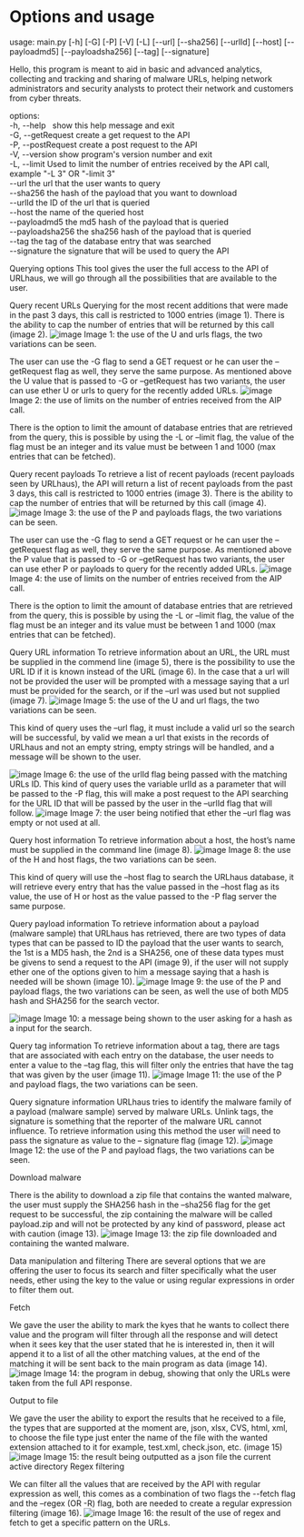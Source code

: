 <h1>Options and usage</h1>

usage: main.py [-h] [-G] [-P] [-V] [-L] [--url] [--sha256] [--urlId]
                  [--host] [--payloadmd5] [--payloadsha256] [--tag]
                  [--signature]

Hello, this program is meant to aid in basic and advanced analytics,
collecting and tracking and sharing of malware URLs, helping network
administrators and security analysts to protect their network and customers
from cyber threats.

options:  
  -h, --help &nbsp;           		 show this help message and exit  
  -G, --getRequest	       create a get request to the API  
  -P, --postRequest   	   create a post request to the API  
  -V, --version        	   show program's version number and exit  
  -L, --limit         		 Used to limit the number of entries received by the API
                       		 call, example "-L 3" OR "-limit 3"  
  --url                		 the url that the user wants to query  
  --sha256             	   the hash of the payload that you want to download  
  --urlId              		 the ID of the url that is queried  
  --host               		 the name of the queried host  
  --payloadmd5         	   the md5 hash of the payload that is queried  
  --payloadsha256      	   the sha256 hash of the payload that is queried  
  --tag                		 the tag of the database entry that was searched  
  --signature          	   the signature that will be used to query the API  
  
  
  
Querying options
This tool gives the user the full access to the API of URLhaus, we will go through all the possibilities that are available to the user.

Query recent URLs
Querying for the most recent additions that were made in the past 3 days, this call is restricted to 1000 entries (image 1).
There is the ability to cap the number of entries that will be returned by this call (image 2).
![image](https://github.com/benjamin77420/urlhausAPI/assets/66326085/466eb666-4b84-4a57-827f-5c4efb1e2fe0)
Image 1: the use of the U and urls flags, the two variations can be seen.

The user can use the -G flag to send a GET request or he can user the –getRequest flag as well, they serve the same purpose.
As mentioned above the U value that is passed to -G or –getRequest has two variants, the user can use ether U or urls to query for the recently added URLs.
![image](https://github.com/benjamin77420/urlhausAPI/assets/66326085/0fadc1b6-02a8-4cf1-a91f-00fa12c18d28)
Image 2: the use of limits on the number of entries received from the AIP call.

There is the option to limit the amount of database entries that are retrieved from the query, this is possible by using the -L or –limit flag, the value of the flag must be an integer and its value must be between 1 and 1000 (max entries that can be fetched).




Query recent payloads
To retrieve a list of recent payloads (recent payloads seen by URLhaus), the API will return a list of recent payloads from the past 3 days, this call is restricted to 1000 entries (image 3).
There is the ability to cap the number of entries that will be returned by this call (image 4).
![image](https://github.com/benjamin77420/urlhausAPI/assets/66326085/959091cf-18a8-4285-a140-80606dd40344)
Image 3: the use of the P and payloads flags, the two variations can be seen.

The user can use the -G flag to send a GET request or he can user the –getRequest flag as well, they serve the same purpose.
As mentioned above the P value that is passed to -G or –getRequest has two variants, the user can use ether P or payloads to query for the recently added URLs.
![image](https://github.com/benjamin77420/urlhausAPI/assets/66326085/44b10320-3bd0-435e-9a42-dddea7e08018)
Image 4: the use of limits on the number of entries received from the AIP call.

There is the option to limit the amount of database entries that are retrieved from the query, this is possible by using the -L or –limit flag, the value of the flag must be an integer and its value must be between 1 and 1000 (max entries that can be fetched).








Query URL information
To retrieve information about an URL, the URL must be supplied in the commend line (image 5), there is the possibility to use the URL ID if it is known instead of the URL (image 6).
In the case that a url will not be provided the user will be prompted with a message saying that a url must be provided for the search, or if the –url was used but not supplied (image 7).
![image](https://github.com/benjamin77420/urlhausAPI/assets/66326085/c99c247f-8ce5-4fe3-bf65-c4d477580259)
Image 5: the use of the U and url flags, the two variations can be seen.

This kind of query uses the –url flag, it must include a valid url so the search will be successful, by valid we mean a url that exists in the records of URLhaus and not an empty string, empty strings will be handled, and a message will be shown to the user.

![image](https://github.com/benjamin77420/urlhausAPI/assets/66326085/d3609003-8306-4a2b-98bc-584468dafb10) 
Image 6: the use of the urlId flag being passed with the matching URLs ID.
This kind of query uses the variable urlId as a parameter that will be passed to the -P flag, this will make a post request to the API searching for the URL ID that will be passed by the user in the –urlId flag that will follow.
![image](https://github.com/benjamin77420/urlhausAPI/assets/66326085/c07733c0-0bad-41f5-81a0-0ca3ebca70a3)
Image 7: the user being notified that ether the –url flag was empty or not used at all.





Query host information
To retrieve information about a host, the host’s name must be supplied in the command line (image 8).
![image](https://github.com/benjamin77420/urlhausAPI/assets/66326085/7dbb112e-52e1-4c16-b707-64bb4a39f566)
Image 8: the use of the H and host flags, the two variations can be seen.

This kind of query will use the –host flag to search the URLhaus database, it will retrieve every entry that has the value passed in the –host flag as its value, the use of H or host as the value passed to the -P flag server the same purpose.

Query payload information
To retrieve information about a payload (malware sample) that URLhaus has retrieved, there are two types of data types that can be passed to ID the payload that the user wants to search, the 1st is a MD5 hash, the 2nd is a SHA256, one of these data types must be givens to send a request to the API (image 9), if the user will not supply ether one of the options given to him a message saying that a hash is needed will be shown (image 10).
![image](https://github.com/benjamin77420/urlhausAPI/assets/66326085/99d31e1c-c4dd-4aeb-895a-5712f34525d7)
Image 9: the use of the P and payload flags, the two variations can be seen, as well the use	   of both MD5 hash and SHA256 for the search vector.

![image](https://github.com/benjamin77420/urlhausAPI/assets/66326085/d84ac9e8-0b92-46a2-a8f5-bdc59c59a6a9)
Image 10: a message being shown to the user asking for a hash as a input for the search.

Query tag information
To retrieve information about a tag, there are tags that are associated with each entry on the database, the user needs to enter a value to the –tag flag, this will filter only the entries that have the tag that was given by the user (image 11).
![image](https://github.com/benjamin77420/urlhausAPI/assets/66326085/f4eaffad-0ff1-4fbb-ae92-6428996afc28)
Image 11: the use of the P and payload flags, the two variations can be seen.



Query signature information
URLhaus tries to identify the malware family of a payload (malware sample) served by malware URLs.
Unlink tags, the signature is something that the reporter of the malware URL cannot influence. To retrieve information using this method the user will need to pass the signature as value to the – signature flag (image 12).
![image](https://github.com/benjamin77420/urlhausAPI/assets/66326085/36897b99-ab6e-4950-8b34-5ef69e976786)
Image 12: the use of the P and payload flags, the two variations can be seen.

Download malware

There is the ability to download a zip file that contains the wanted malware, the user must supply the SHA256 hash in the –sha256 flag for the get request to be successful, the zip containing the malware will be called payload.zip and will not be protected by any kind of password, please act with caution (image 13).
![image](https://github.com/benjamin77420/urlhausAPI/assets/66326085/fbcf1995-2d93-4e40-85de-f4a88260adc0)
Image 13: the zip file downloaded and containing the wanted malware.


Data manipulation and filtering
There are several options that we are offering the user to focus its search and filter specifically what the user needs, ether using the key to the value or using regular expressions in order to filter them out.

Fetch

We gave the user the ability to mark the kyes that he wants to collect there value and the program will filter through all the response and will detect when it sees key that the user stated that he is interested in, then it will append it to a list of all the other matching values, at the end of the matching it will be sent back to the main program as data (image 14).
![image](https://github.com/benjamin77420/urlhausAPI/assets/66326085/4a6ca412-fc8b-4d43-9f9d-66d633a2b02d)
Image 14: the program in debug, showing that only the URLs were taken from the full API response.

Output to file

We gave the user the ability to export the results that he received to a file, the types that are supported at the moment are, json, xlsx, CVS, html, xml, to choose the file type just enter the name of the file with the wanted extension attached to it for example, test.xml, check.json, etc. (image 15)
![image](https://github.com/benjamin77420/urlhausAPI/assets/66326085/8040934b-e3c3-4d2e-a6cb-e5fc05b0191f)
Image 15: the result being outputted as a json file the current active directory
Regex filtering

We can filter all the values that are received by the API with regular expression as well, this comes as a combination of two flags the --fetch flag and the –regex (OR -R) flag, both are needed to create a regular expression filtering (image 16).
![image](https://github.com/benjamin77420/urlhausAPI/assets/66326085/f3c9c67d-c1a5-47ca-ac05-057597820a28)
Image 16: the result of the use of regex and fetch to get a specific pattern on the URLs.




